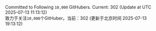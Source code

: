 Committed to Following `10,000` GitHubers. Current: <!-- FOLLOWING_COUNT -->302<!-- FOLLOWING_COUNT --> (Update at UTC <!-- LAST_UPDATED -->2025-07-13 11:13:12<!-- LAST_UPDATED -->)<br>
致力于关注`10,000`个GitHuber。当前：<!-- FOLLOWING_COUNT -->302<!-- FOLLOWING_COUNT --> (更新于北京时间 <!-- LAST_UPDATED_CST -->2025-07-13 19:13:12<!-- LAST_UPDATED_CST -->)
